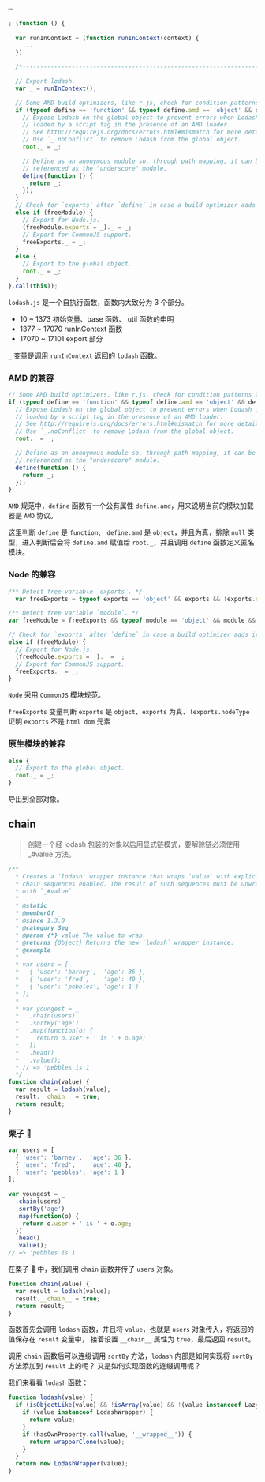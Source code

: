 ## _

```js
; (function () {
  ...
  var runInContext = (function runInContext(context) {
    ...
  })

  /*--------------------------------------------------------------------------*/

  // Export lodash.
  var _ = runInContext();

  // Some AMD build optimizers, like r.js, check for condition patterns like:
  if (typeof define == 'function' && typeof define.amd == 'object' && define.amd) {
    // Expose Lodash on the global object to prevent errors when Lodash is
    // loaded by a script tag in the presence of an AMD loader.
    // See http://requirejs.org/docs/errors.html#mismatch for more details.
    // Use `_.noConflict` to remove Lodash from the global object.
    root._ = _;

    // Define as an anonymous module so, through path mapping, it can be
    // referenced as the "underscore" module.
    define(function () {
      return _;
    });
  }
  // Check for `exports` after `define` in case a build optimizer adds it.
  else if (freeModule) {
    // Export for Node.js.
    (freeModule.exports = _)._ = _;
    // Export for CommonJS support.
    freeExports._ = _;
  }
  else {
    // Export to the global object.
    root._ = _;
  }
}.call(this));
```

`lodash.js` 是一个自执行函数，函数内大致分为 3 个部分。

* 10 ~ 1373 初始变量、base 函数、 util 函数的申明
* 1377 ~ 17070 runInContext 函数
* 17070 ~ 17101 export 部分

`_` 变量是调用 `runInContext` 返回的 `lodash` 函数。

### AMD 的兼容

```js
// Some AMD build optimizers, like r.js, check for condition patterns like:
if (typeof define == 'function' && typeof define.amd == 'object' && define.amd) {
  // Expose Lodash on the global object to prevent errors when Lodash is
  // loaded by a script tag in the presence of an AMD loader.
  // See http://requirejs.org/docs/errors.html#mismatch for more details.
  // Use `_.noConflict` to remove Lodash from the global object.
  root._ = _;

  // Define as an anonymous module so, through path mapping, it can be
  // referenced as the "underscore" module.
  define(function () {
    return _;
  });
}
```

`AMD` 规范中，`define` 函数有一个公有属性 `define.amd`，用来说明当前的模块加载器是 `AMD` 协议。

这里判断 `define` 是 `function`、 `define.amd` 是 `object`，并且为真，排除 `null` 类型，进入判断后会将 `define.amd` 赋值给 `root._`，并且调用 `define` 函数定义匿名模块。

### Node 的兼容

```js
/** Detect free variable `exports`. */
  var freeExports = typeof exports == 'object' && exports && !exports.nodeType && exports;

/** Detect free variable `module`. */
var freeModule = freeExports && typeof module == 'object' && module && !module.nodeType && module;

// Check for `exports` after `define` in case a build optimizer adds it.
else if (freeModule) {
  // Export for Node.js.
  (freeModule.exports = _)._ = _;
  // Export for CommonJS support.
  freeExports._ = _;
}
```

`Node` 采用 `CommonJS` 模块规范。

`freeExports` 变量判断 `exports` 是 `object`、`exports` 为真、`!exports.nodeType` 证明 `exports` 不是 `html dom` 元素

### 原生模块的兼容

```js
else {
  // Export to the global object.
  root._ = _;
}
```

导出到全部对象。

## chain

> 创建一个经 lodash 包装的对象以启用显式链模式，要解除链必须使用 _#value 方法。

```js
/**
  * Creates a `lodash` wrapper instance that wraps `value` with explicit method
  * chain sequences enabled. The result of such sequences must be unwrapped
  * with `_#value`.
  *
  * @static
  * @memberOf _
  * @since 1.3.0
  * @category Seq
  * @param {*} value The value to wrap.
  * @returns {Object} Returns the new `lodash` wrapper instance.
  * @example
  *
  * var users = [
  *   { 'user': 'barney',  'age': 36 },
  *   { 'user': 'fred',    'age': 40 },
  *   { 'user': 'pebbles', 'age': 1 }
  * ];
  *
  * var youngest = _
  *   .chain(users)
  *   .sortBy('age')
  *   .map(function(o) {
  *     return o.user + ' is ' + o.age;
  *   })
  *   .head()
  *   .value();
  * // => 'pebbles is 1'
  */
function chain(value) {
  var result = lodash(value);
  result.__chain__ = true;
  return result;
}
```

### 栗子 🌰 

```js
var users = [
  { 'user': 'barney',  'age': 36 },
  { 'user': 'fred',    'age': 40 },
  { 'user': 'pebbles', 'age': 1 }
];
 
var youngest = _
  .chain(users)
  .sortBy('age')
  .map(function(o) {
    return o.user + ' is ' + o.age;
  })
  .head()
  .value();
// => 'pebbles is 1'
```

在栗子 🌰 中，我们调用 `chain` 函数并传了 `users` 对象。

```js
function chain(value) {
  var result = lodash(value);
  result.__chain__ = true;
  return result;
}
```

函数首先会调用 `lodash` 函数，并且将 `value`，也就是 `users` 对象传入，将返回的值保存在 `result` 变量中，
接着设置 `__chain__` 属性为 `true`，最后返回 `result`。

调用 `chain` 函数后可以连缀调用 `sortBy` 方法，`lodash` 内部是如何实现将 `sortBy` 方法添加到 `result` 上的呢？ 又是如何实现函数的连缀调用呢？

我们来看看 `lodash` 函数：

```js
function lodash(value) {
  if (isObjectLike(value) && !isArray(value) && !(value instanceof LazyWrapper)) {
    if (value instanceof LodashWrapper) {
      return value;
    }
    if (hasOwnProperty.call(value, '__wrapped__')) {
      return wrapperClone(value);
    }
  }
  return new LodashWrapper(value);
}
```



<!-- 
```js
// Add chain sequence methods to the `lodash` wrapper.
lodash.prototype.at = wrapperAt;
lodash.prototype.chain = wrapperChain;
lodash.prototype.commit = wrapperCommit;
lodash.prototype.next = wrapperNext;
lodash.prototype.plant = wrapperPlant;
lodash.prototype.reverse = wrapperReverse;
lodash.prototype.toJSON = lodash.prototype.valueOf = lodash.prototype.value = wrapperValue;
```

在 `runInContext` 函数的末尾会给 `lodash.prototype` 添加 `chain` 方法，为 `wrapperChain` 函数。

## wrapperChain

```js
/**
  * Creates a `lodash` wrapper instance with explicit method chain sequences enabled.
  */
function wrapperChain() {
  return chain(this);
}
```

`wrapperChain` 函数内部会返回 `chain` 函数的调用，并且传入 `this` 对象。

 -->
